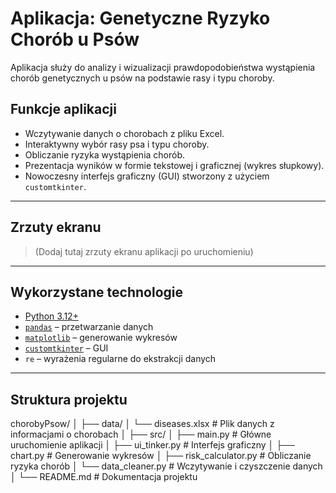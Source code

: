 # Aplikacja: Genetyczne Ryzyko Chorób u Psów

Aplikacja służy do analizy i wizualizacji prawdopodobieństwa wystąpienia chorób genetycznych u psów na podstawie rasy i typu choroby.

## Funkcje aplikacji

-  Wczytywanie danych o chorobach z pliku Excel.
-  Interaktywny wybór rasy psa i typu choroby.
-  Obliczanie ryzyka wystąpienia chorób.
-  Prezentacja wyników w formie tekstowej i graficznej (wykres słupkowy).
-  Nowoczesny interfejs graficzny (GUI) stworzony z użyciem `customtkinter`.

---

## Zrzuty ekranu

> (Dodaj tutaj zrzuty ekranu aplikacji po uruchomieniu)

---

## Wykorzystane technologie

- [Python 3.12+](https://www.python.org/)
- [`pandas`](https://pandas.pydata.org/) – przetwarzanie danych
- [`matplotlib`](https://matplotlib.org/) – generowanie wykresów
- [`customtkinter`](https://github.com/TomSchimansky/CustomTkinter) – GUI
- `re` – wyrażenia regularne do ekstrakcji danych

---

## Struktura projektu
chorobyPsow/
│
├── data/
│ └── diseases.xlsx # Plik danych z informacjami o chorobach
│
├── src/
│ ├── main.py # Główne uruchomienie aplikacji
│ ├── ui_tinker.py # Interfejs graficzny
│ ├── chart.py # Generowanie wykresów
│ ├── risk_calculator.py # Obliczanie ryzyka chorób
│ └── data_cleaner.py # Wczytywanie i czyszczenie danych
│
└── README.md # Dokumentacja projektu

